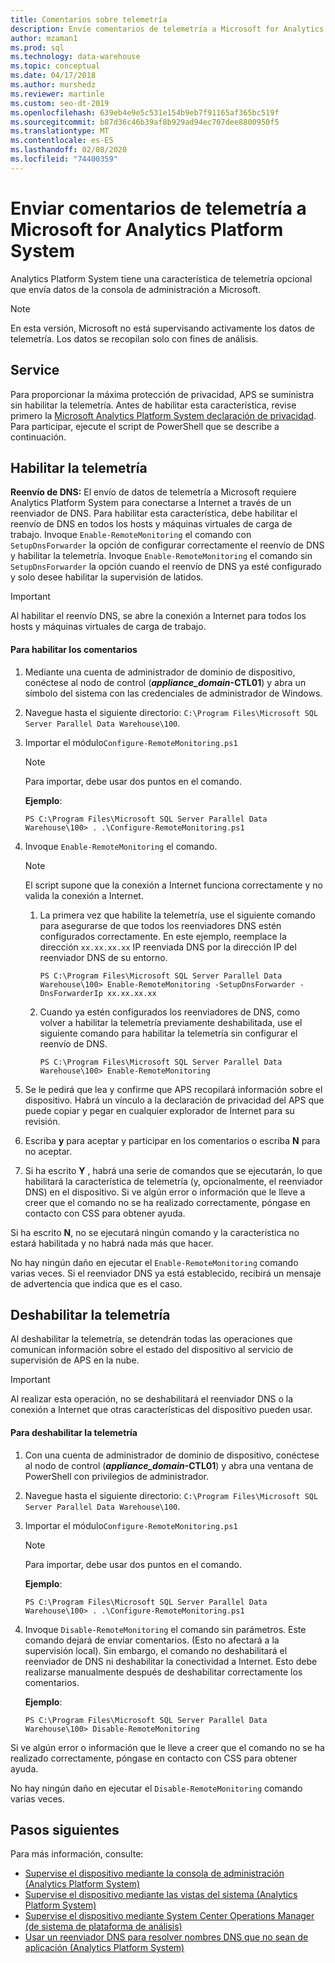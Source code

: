 ```yaml
---
title: Comentarios sobre telemetría
description: Envíe comentarios de telemetría a Microsoft for Analytics Platform System.
author: mzaman1
ms.prod: sql
ms.technology: data-warehouse
ms.topic: conceptual
ms.date: 04/17/2018
ms.author: murshedz
ms.reviewer: martinle
ms.custom: seo-dt-2019
ms.openlocfilehash: 639eb4e9e5c531e154b9eb7f91165af365bc519f
ms.sourcegitcommit: b87d36c46b39af8b929ad94ec707dee8800950f5
ms.translationtype: MT
ms.contentlocale: es-ES
ms.lasthandoff: 02/08/2020
ms.locfileid: "74400359"
---
```

# <a name="send-telemetry-feedback-to-microsoft-for-analytics-platform-system"></a>Enviar comentarios de telemetría a Microsoft for Analytics Platform System
Analytics Platform System tiene una característica de telemetría opcional que envía datos de la consola de administración a Microsoft. 
  
> [!NOTE]  
> En esta versión, Microsoft no está supervisando activamente los datos de telemetría. Los datos se recopilan solo con fines de análisis.  
  
## <a name="privacy"></a>Service  
Para proporcionar la máxima protección de privacidad, APS se suministra sin habilitar la telemetría. Antes de habilitar esta característica, revise primero la [Microsoft Analytics Platform System declaración de privacidad](https://go.microsoft.com/fwlink/?LinkId=400902). Para participar, ejecute el script de PowerShell que se describe a continuación.  
  
## <a name="enable"></a>Habilitar la telemetría  
**Reenvío de DNS:** El envío de datos de telemetría a Microsoft requiere Analytics Platform System para conectarse a Internet a través de un reenviador de DNS. Para habilitar esta característica, debe habilitar el reenvío de DNS en todos los hosts y máquinas virtuales de carga de trabajo. Invoque `Enable-RemoteMonitoring` el comando con `SetupDnsForwarder` la opción de configurar correctamente el reenvío de DNS y habilitar la telemetría. Invoque `Enable-RemoteMonitoring` el comando sin `SetupDnsForwarder` la opción cuando el reenvío de DNS ya esté configurado y solo desee habilitar la supervisión de latidos.  
  
> [!IMPORTANT]  
> Al habilitar el reenvío DNS, se abre la conexión a Internet para todos los hosts y máquinas virtuales de carga de trabajo.  
  
#### <a name="to-enable-feedback"></a>Para habilitar los comentarios  
  
1.  Mediante una cuenta de administrador de dominio de dispositivo, conéctese al nodo de control (<strong>*appliance_domain*-CTL01</strong>) y abra un símbolo del sistema con las credenciales de administrador de Windows.  
  
2.  Navegue hasta el siguiente directorio: `C:\Program Files\Microsoft SQL Server Parallel Data Warehouse\100`.  
  
3.  Importar el módulo`Configure-RemoteMonitoring.ps1`  
  
    > [!NOTE]  
    > Para importar, debe usar dos puntos en el comando.  
  
    **Ejemplo**:  
  
    ```  
    PS C:\Program Files\Microsoft SQL Server Parallel Data Warehouse\100> . .\Configure-RemoteMonitoring.ps1  
    ```  
  
4.  Invoque `Enable-RemoteMonitoring` el comando.  
  
    > [!NOTE]  
    > El script supone que la conexión a Internet funciona correctamente y no valida la conexión a Internet.  
  
    1.  La primera vez que habilite la telemetría, use el siguiente comando para asegurarse de que todos los reenviadores DNS estén configurados correctamente. En este ejemplo, reemplace la dirección `xx.xx.xx.xx` IP reenviada DNS por la dirección IP del reenviador DNS de su entorno.  
  
        ```  
        PS C:\Program Files\Microsoft SQL Server Parallel Data Warehouse\100> Enable-RemoteMonitoring -SetupDnsForwarder -DnsForwarderIp xx.xx.xx.xx  
        ```  
  
    2.  Cuando ya estén configurados los reenviadores de DNS, como volver a habilitar la telemetría previamente deshabilitada, use el siguiente comando para habilitar la telemetría sin configurar el reenvío de DNS.  
  
        ```  
        PS C:\Program Files\Microsoft SQL Server Parallel Data Warehouse\100> Enable-RemoteMonitoring  
        ```  
  
5.  Se le pedirá que lea y confirme que APS recopilará información sobre el dispositivo. Habrá un vínculo a la declaración de privacidad del APS que puede copiar y pegar en cualquier explorador de Internet para su revisión.  
  
6.  Escriba **y** para aceptar y participar en los comentarios o escriba **N** para no aceptar.  
  
7.  Si ha escrito **Y** , habrá una serie de comandos que se ejecutarán, lo que habilitará la característica de telemetría (y, opcionalmente, el reenviador DNS) en el dispositivo. Si ve algún error o información que le lleve a creer que el comando no se ha realizado correctamente, póngase en contacto con CSS para obtener ayuda.  
  
Si ha escrito **N**, no se ejecutará ningún comando y la característica no estará habilitada y no habrá nada más que hacer.  
  
No hay ningún daño en ejecutar el `Enable-RemoteMonitoring` comando varias veces. Si el reenviador DNS ya está establecido, recibirá un mensaje de advertencia que indica que es el caso.  
  
## <a name="disable"></a>Deshabilitar la telemetría  
Al deshabilitar la telemetría, se detendrán todas las operaciones que comunican información sobre el estado del dispositivo al servicio de supervisión de APS en la nube.  
  
> [!IMPORTANT]  
> Al realizar esta operación, no se deshabilitará el reenviador DNS o la conexión a Internet que otras características del dispositivo pueden usar.  
  
#### <a name="to-disable-telemetry"></a>Para deshabilitar la telemetría  
  
1.  Con una cuenta de administrador de dominio de dispositivo, conéctese al nodo de control (<strong>*appliance_domain*-CTL01</strong>) y abra una ventana de PowerShell con privilegios de administrador.  
  
2.  Navegue hasta el siguiente directorio: `C:\Program Files\Microsoft SQL Server Parallel Data Warehouse\100`.  
  
3.  Importar el módulo`Configure-RemoteMonitoring.ps1`  
  
    > [!NOTE]  
    > Para importar, debe usar dos puntos en el comando.  
  
    **Ejemplo**:  
  
    ```  
    PS C:\Program Files\Microsoft SQL Server Parallel Data Warehouse\100> . .\Configure-RemoteMonitoring.ps1  
    ```  
  
4.  Invoque `Disable-RemoteMonitoring` el comando sin parámetros. Este comando dejará de enviar comentarios. (Esto no afectará a la supervisión local). Sin embargo, el comando no deshabilitará el reenviador de DNS ni deshabilitar la conectividad a Internet. Esto debe realizarse manualmente después de deshabilitar correctamente los comentarios.  
  
    **Ejemplo**:  
  
    ```  
    PS C:\Program Files\Microsoft SQL Server Parallel Data Warehouse\100> Disable-RemoteMonitoring  
    ```  
  
Si ve algún error o información que le lleve a creer que el comando no se ha realizado correctamente, póngase en contacto con CSS para obtener ayuda.  
  
No hay ningún daño en ejecutar el `Disable-RemoteMonitoring` comando varias veces.  
  
## <a name="next-steps"></a>Pasos siguientes
Para más información, consulte:
- [Supervise el dispositivo mediante la consola de administración &#40;Analytics Platform System&#41;](monitor-the-appliance-by-using-the-admin-console.md)  
- [Supervise el dispositivo mediante las vistas del sistema &#40;Analytics Platform System&#41;](monitor-the-appliance-by-using-system-views.md)  
- [Supervise el dispositivo mediante System Center Operations Manager &#40;de sistema de plataforma de análisis&#41;](monitor-the-appliance-by-using-system-center-operations-manager.md)  
- [Usar un reenviador DNS para resolver nombres DNS que no sean de aplicación &#40;Analytics Platform System&#41;](use-a-dns-forwarder-to-resolve-non-appliance-dns-names.md)  
  
